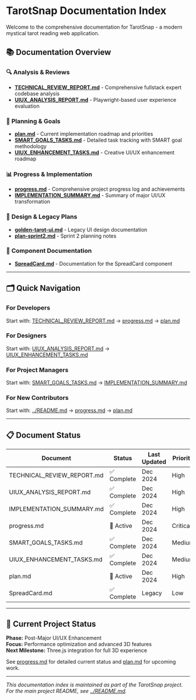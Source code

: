 # TarotSnap Documentation Index

Welcome to the comprehensive documentation for TarotSnap - a modern mystical tarot reading web application.

## 📚 **Documentation Overview**

### 🔍 **Analysis & Reviews**
- **[TECHNICAL_REVIEW_REPORT.md](./TECHNICAL_REVIEW_REPORT.md)** - Comprehensive fullstack expert codebase analysis
- **[UIUX_ANALYSIS_REPORT.md](./UIUX_ANALYSIS_REPORT.md)** - Playwright-based user experience evaluation

### 🎯 **Planning & Goals**
- **[plan.md](./plan.md)** - Current implementation roadmap and priorities
- **[SMART_GOALS_TASKS.md](./SMART_GOALS_TASKS.md)** - Detailed task tracking with SMART goal methodology
- **[UIUX_ENHANCEMENT_TASKS.md](./UIUX_ENHANCEMENT_TASKS.md)** - Creative UI/UX enhancement roadmap

### 📊 **Progress & Implementation**
- **[progress.md](./progress.md)** - Comprehensive project progress log and achievements
- **[IMPLEMENTATION_SUMMARY.md](./IMPLEMENTATION_SUMMARY.md)** - Summary of major UI/UX transformation

### 🎨 **Design & Legacy Plans**
- **[golden-tarot-ui.md](./golden-tarot-ui.md)** - Legacy UI design documentation
- **[plan-sprint2.md](./plan-sprint2.md)** - Sprint 2 planning notes

### 🧩 **Component Documentation**
- **[SpreadCard.md](./SpreadCard.md)** - Documentation for the SpreadCard component

---

## 🗂️ **Quick Navigation**

### **For Developers**
Start with: [TECHNICAL_REVIEW_REPORT.md](./TECHNICAL_REVIEW_REPORT.md) → [progress.md](./progress.md) → [plan.md](./plan.md)

### **For Designers**
Start with: [UIUX_ANALYSIS_REPORT.md](./UIUX_ANALYSIS_REPORT.md) → [UIUX_ENHANCEMENT_TASKS.md](./UIUX_ENHANCEMENT_TASKS.md)

### **For Project Managers**
Start with: [SMART_GOALS_TASKS.md](./SMART_GOALS_TASKS.md) → [IMPLEMENTATION_SUMMARY.md](./IMPLEMENTATION_SUMMARY.md)

### **For New Contributors**
Start with: [../README.md](../README.md) → [progress.md](./progress.md) → [plan.md](./plan.md)

---

## 📋 **Document Status**

| Document | Status | Last Updated | Priority |
|----------|--------|--------------|----------|
| TECHNICAL_REVIEW_REPORT.md | ✅ Complete | Dec 2024 | High |
| UIUX_ANALYSIS_REPORT.md | ✅ Complete | Dec 2024 | High |
| IMPLEMENTATION_SUMMARY.md | ✅ Complete | Dec 2024 | High |
| progress.md | 🔄 Active | Dec 2024 | Critical |
| SMART_GOALS_TASKS.md | ✅ Complete | Dec 2024 | Medium |
| UIUX_ENHANCEMENT_TASKS.md | ✅ Complete | Dec 2024 | Medium |
| plan.md | 🔄 Active | Dec 2024 | High |
| SpreadCard.md | ✅ Complete | Legacy | Low |

---

## 🎯 **Current Project Status**

**Phase:** Post-Major UI/UX Enhancement  
**Focus:** Performance optimization and advanced 3D features  
**Next Milestone:** Three.js integration for full 3D experience  

See [progress.md](./progress.md) for detailed current status and [plan.md](./plan.md) for upcoming work.

---

*This documentation index is maintained as part of the TarotSnap project. For the main project README, see [../README.md](../README.md).* 